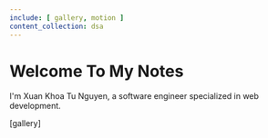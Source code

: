 ```yaml
---
include: [ gallery, motion ]
content_collection: dsa
---
```


# Welcome To My Notes
I'm Xuan Khoa Tu Nguyen, a software engineer specialized in web development.

[gallery]
